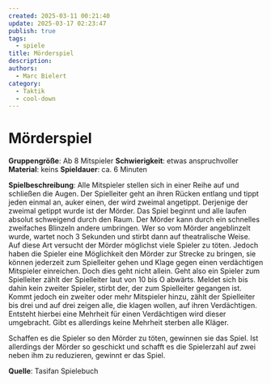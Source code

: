 ```yaml
---
created: 2025-03-11 00:21:40
update: 2025-03-17 02:23:47
publish: true
tags:
  - spiele
title: Mörderspiel
description: 
authors:
  - Marc Bielert
category:
  - Taktik
  - cool-down
---
```


# Mörderspiel

**Gruppengröße**: Ab 8 Mitspieler
**Schwierigkeit**: etwas anspruchvoller
**Material**: keins
**Spieldauer**: ca. 6 Minuten

**Spielbeschreibung**:
Alle Mitspieler stellen sich in einer Reihe auf und schließen die Augen. Der Spielleiter geht an ihren Rücken entlang und tippt jeden einmal an, auker einen, der wird zweimal angetippt. Derjenige der zweimal getippt wurde ist der Mörder. Das Spiel beginnt und alle laufen absolut schweigend durch den Raum. Der Mörder kann durch ein schnelles zweifaches Blinzeln andere umbringen. Wer so vom Mörder angeblinzelt wurde, wartet noch 3 Sekunden und stirbt dann auf theatralische Weise. Auf diese Art versucht der Mörder möglichst viele Spieler zu töten. Jedoch haben die Spieler eine Möglichkeit den Mörder zur Strecke zu bringen, sie können jederzeit zum Spielleiter gehen und Klage gegen einen verdächtigen Mitspieler einreichen. Doch dies geht nicht allein. Geht also ein Spieler zum Spielleiter zählt der Spielleiter laut von 10 bis O abwärts. Meldet sich bis dahin kein zweiter Spieler, stirbt der, der zum Spielleiter gegangen ist. Kommt jedoch ein zweiter oder mehr Mitspieler hinzu, zählt der Spielleiter bis drei und auf drei zeigen alle, die klagen wollen, auf ihren Verdächtigen. Entsteht hierbei eine Mehrheit für einen Verdächtigen wird dieser umgebracht. Gibt es allerdings keine Mehrheit sterben alle Kläger.

Schaffen es die Spieler so den Mörder zu töten, gewinnen sie das Spiel. Ist allerdings der Mörder so geschickt und schafft es die Spielerzahl auf zwei neben ihm zu reduzieren, gewinnt er das Spiel.

**Quelle**:
Tasifan Spielebuch
